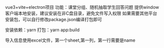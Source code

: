 
vue3+vite+electron项目
功能：课堂分组、随机抽取学生回答问题
提供window客户端本地安装，建议安装在非C盘目录，避免文件写入权限
如果需要其他平台安装包，可以自行修改package.json编译打包即可

安装依赖：yarn 
打包：yarn app:build

导入信息使用excel文件，第一个sheet,第一列，第一行需要是name
